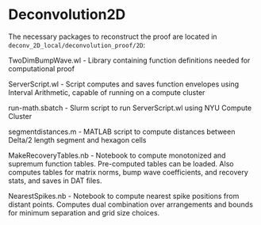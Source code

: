 # Deconvolution2D

The necessary packages to reconstruct the proof are located in
`deconv_2D_local/deconvolution_proof/2D`:

TwoDimBumpWave.wl     - Library containing function definitions
                        needed for computational proof
                        
ServerScript.wl       - Script computes and saves function envelopes
                        using Interval Arithmetic, capable of running
                        on a compute cluster
                        
run-math.sbatch       - Slurm script to run ServerScript.wl using NYU
                        Compute Cluster
                        
segmentdistances.m    - MATLAB script to compute distances between
                        Delta/2 length segment and hexagon cells
                        
MakeRecoveryTables.nb - Notebook to compute monotonized and supremum
                        function tables. Pre-computed tables can be
                        loaded. Also computes tables for matrix norms,
                        bump wave coefficients, and recovery stats,
                        and saves in DAT files.
                        
NearestSpikes.nb      - Notebook to compute nearest spike positions
                        from distant points. Computes dual combination
                        over arrangements and bounds for minimum
                        separation and grid size choices.
